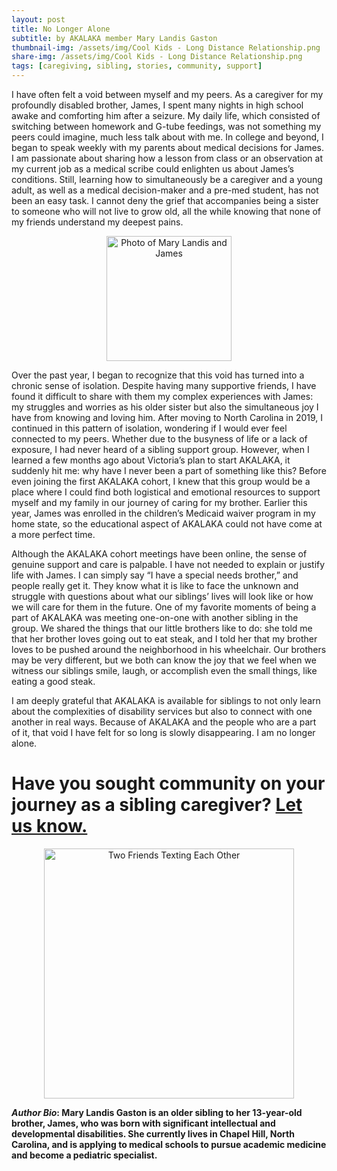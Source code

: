 ```yaml
---
layout: post
title: No Longer Alone
subtitle: by AKALAKA member Mary Landis Gaston
thumbnail-img: /assets/img/Cool Kids - Long Distance Relationship.png
share-img: /assets/img/Cool Kids - Long Distance Relationship.png
tags: [caregiving, sibling, stories, community, support]
---
```

I have often felt a void between myself and my peers. As a caregiver for my profoundly disabled brother, James, I spent many nights in high school awake and comforting him after a seizure. My daily life, which consisted of switching between homework and G-tube feedings, was not something my peers could imagine, much less talk about with me. In college and beyond, I began to speak weekly with my parents about medical decisions for James. I am passionate about sharing how a lesson from class or an observation at my current job as a medical scribe could enlighten us about James’s conditions. Still, learning how to simultaneously be a caregiver and a young adult, as well as a medical decision-maker and a pre-med student, has not been an easy task. I cannot deny the grief that accompanies being a sister to someone who will not live to grow old, all the while knowing that none of my friends understand my deepest pains. 
<p align = center>
<img src="https://raw.githubusercontent.com/akalakaco/akalakaco.github.io/master/assets/img/2021-11-29-No-Longer-Alone.JPG" alt="Photo of Mary Landis and James" width="200"/>
</p>

Over the past year, I began to recognize that this void has turned into a chronic sense of isolation. Despite having many supportive friends, I have found it difficult to share with them my complex experiences with James: my struggles and worries as his older sister but also the simultaneous joy I have from knowing and loving him. After moving to North Carolina in 2019, I continued in this pattern of isolation, wondering if I would ever feel connected to my peers. Whether due to the busyness of life or a lack of exposure, I had never heard of a sibling support group. However, when I learned a few months ago about Victoria’s plan to start AKALAKA, it suddenly hit me: why have I never been a part of something like this? Before even joining the first AKALAKA cohort, I knew that this group would be a place where I could find both logistical and emotional resources to support myself and my family in our journey of caring for my brother. Earlier this year, James was enrolled in the children’s Medicaid waiver program in my home state, so the educational aspect of AKALAKA could not have come at a more perfect time. 

Although the AKALAKA cohort meetings have been online, the sense of genuine support and care is palpable. I have not needed to explain or justify life with James. I can simply say “I have a special needs brother,” and people really get it. They know what it is like to face the unknown and struggle with questions about what our siblings’ lives will look like or how we will care for them in the future. One of my favorite moments of being a part of AKALAKA was meeting one-on-one with another sibling in the group. We shared the things that our little brothers like to do: she told me that her brother loves going out to eat steak, and I told her that my brother loves to be pushed around the neighborhood in his wheelchair. Our brothers may be very different, but we both can know the joy that we feel when we witness our siblings smile, laugh, or accomplish even the small things, like eating a good steak. 

I am deeply grateful that AKALAKA is available for siblings to not only learn about the complexities of disability services but also to connect with one another in real ways. Because of AKALAKA and the people who are a part of it, that void I have felt for so long is slowly disappearing. I am no longer alone.

# Have you sought community on your journey as a sibling caregiver? [Let us know.](https://akalakaco.github.io/join/)
<p align = center>
<a href = "https://akalakaco.github.io/join/"><img src="https://raw.githubusercontent.com/akalakaco/akalakaco.github.io/master/assets/img/Cool%20Kids%20-%20Long%20Distance%20Relationship.png" alt="Two Friends Texting Each Other" width="400"/></a>
</p>

***Author Bio*: Mary Landis Gaston is an older sibling to her 13-year-old brother, James, who was born with significant intellectual and developmental disabilities. She currently lives in Chapel Hill, North Carolina, and is applying to medical schools to pursue academic medicine and become a pediatric specialist.**
